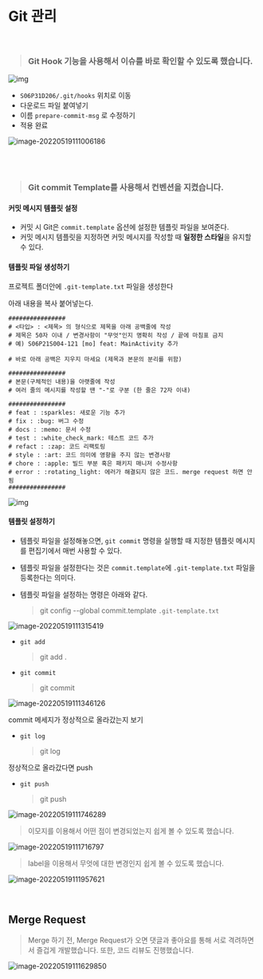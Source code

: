 # Git 관리

</br>



> ### **Git Hook 기능을 사용해서 이슈를 바로 확인할 수  있도록 했습니다.**



![img](./image/githook.png)

- `S06P31D206/.git/hooks` 위치로 이동
- 다운로드 파일 붙여넣기
- 이름 `prepare-commit-msg` 로 수정하기
- 적용 완료

![image-20220519111006186](./image/githook2.png)

</br>

</br>



> ### **Git commit Template를 사용해서 컨벤션을 지켰습니다.**



#### 커밋 메시지 템플릿 설정

- 커밋 시 Git은 `commit.template` 옵션에 설정한 템플릿 파일을 보여준다.
- 커밋 메시지 템플릿을 지정하면 커밋 메시지를 작성할 때 **일정한 스타일**을 유지할 수 있다.

#### 템플릿 파일 생성하기

프로젝트 폴더안에 `.git-template.txt` 파일을 생성한다

아래 내용을 복사 붙어넣는다.

```
################
# <타입> : <제목> 의 형식으로 제목을 아래 공백줄에 작성
# 제목은 50자 이내 / 변경사항이 "무엇"인지 명확히 작성 / 끝에 마침표 금지
# 예) S06P21S004-121 [mo] feat: MainActivity 추가

# 바로 아래 공백은 지우지 마세요 (제목과 본문의 분리를 위함)

################
# 본문(구체적인 내용)을 아랫줄에 작성
# 여러 줄의 메시지를 작성할 땐 "-"로 구분 (한 줄은 72자 이내)

################
# feat : :sparkles: 새로운 기능 추가
# fix : :bug: 버그 수정
# docs : :memo: 문서 수정
# test : :white_check_mark: 테스트 코드 추가
# refact : :zap: 코드 리팩토링
# style : :art: 코드 의미에 영향을 주지 않는 변경사항
# chore : :apple: 빌드 부분 혹은 패키지 매니저 수정사항
# error : :rotating_light: 에러가 해결되지 않은 코드. merge request 하면 안 됨
################
```

![img](./image/gitcommittemplate1.png)

#### 템플릿 설정하기

- 템플릿 파일을 설정해놓으면, `git commit` 명령을 실행할 때 지정한 템플릿 메시지를 편집기에서 매번 사용할 수 있다.

- 템플릿 파일을 설정한다는 것은 `commit.template`에 `.git-template.txt` 파일을 등록한다는 의미다.

- 템플릿 파일을 설정하는 명령은 아래와 같다.

  > git config --global commit.template `.git-template.txt`

![image-20220519111315419](./image/gitcommittemplate2.png)

- `git add`

  > git add .

- `git commit`

  > git commit

![image-20220519111346126](./image/gitcommittemplate3.png)

commit 메세지가 정상적으로 올라갔는지 보기

- `git log`

  > git log

정상적으로 올라갔다면 push

- `git push`

  > git push



![image-20220519111746289](./image/gitdevelop.png)

>  이모지를 이용해서 어떤 점이 변경되었는지 쉽게 볼 수 있도록 했습니다.

![image-20220519111716797](./image/gitmerge.png)

> label을 이용해서 무엇에 대한 변경인지 쉽게 볼 수 있도록 했습니다.

![image-20220519111957621](./image/gitgraph.png)

</br>



## Merge Request

> Merge 하기 전, Merge Request가 오면 댓글과 좋아요를 통해 서로 격려하면서 즐겁게 개발했습니다. 
> 또한, 코드 리뷰도 진행했습니다.

![image-20220519111629850](./image/gitcodereview.png)